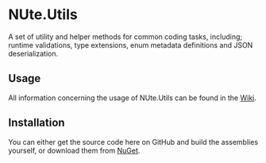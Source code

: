 NUte.Utils
==========

A set of utility and helper methods for common coding tasks, including; runtime validations, type extensions, enum metadata definitions and JSON deserialization.


## Usage

All information concerning the usage of NUte.Utils can be found in the [Wiki](https://github.com/synariasol/NUte.Utils/wiki).


## Installation

You can either get the source code here on GitHub and build the assemblies yourself, or download them from [NuGet](https://www.nuget.org/packages/NUte.Utils/).
